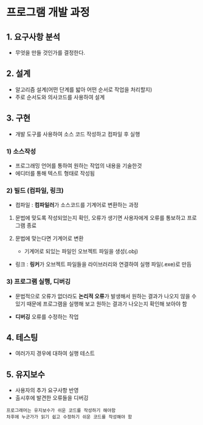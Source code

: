 # 프로그램 개발 과정

## 1. 요구사항 분석

- 무엇을 만들 것인가를 결정한다.

## 2. 설계

- 알고리즘 설계(어떤 단계를 밟아 어떤 순서로 작업을 처리할지)
- 주로 순서도와 의사코드를 사용하여 설계

## 3. 구현

- 개발 도구를 사용하여 소스 코드 작성하고 컴파일 후 실행

### 1) 소스작성

- 프로그래밍 언어를 통하여 원하는 작업의 내용을 기술한것
- 에디터를 통해 텍스트 형태로 작성됨

### 2) 빌드 (컴파일, 링크)

- 컴파일 : **컴파일러**가 소스코드를 기계어로 변환하는 과정

1. 문법에 맞도록 작성되었는지 확인, 오류가 생기면 사용자에게 오류를 통보하고 프로그램 종료

2. 문법에 맞는다면 기계어로 변환
   - 기계어로 되있는 파일인 오브젝트 파일을 생성(.obj)

- 링크 : **링커**가 오브젝트 파일들을 라이브러리와 연결하여 실행 파일(.exe)로 만듬

### 3) 프로그램 실행, 디버깅

- 문법적으로 오류가 없더라도 **논리적 오류**가 발생해서 원하는 결과가 나오지 않을 수 있기 때문에 프로그램을 실행해 보고 원하는 결과가 나오는지 확인해 보아야 함

- **디버깅** 오류를 수정하는 작업

## 4. 테스팅

- 여러가지 경우에 대하여 실행 테스트

## 5. 유지보수

- 사용자의 추가 요구사항 반영
- 출시후에 발견한 오류들을 디버깅

```
프로그래머는 유지보수가 쉬운 코드를 작성하기 해야함
차후에 누군가가 읽기 쉽고 수정하기 쉬운 코드를 작성해야 함
```
